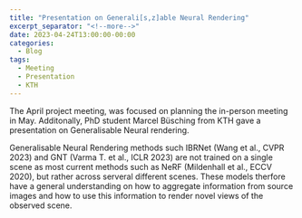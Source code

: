 ```yaml
---
title: "Presentation on Generali[s,z]able Neural Rendering"
excerpt_separator: "<!--more-->"
date: 2023-04-24T13:00:00-00:00
categories:
  - Blog
tags:
  - Meeting
  - Presentation
  - KTH
---
```

The April project meeting, was focused on planning the in-person meeting in May. Additonally, PhD student Marcel Büsching from KTH gave a presentation on Generalisable Neural rendering.
<!--more-->
Generalisable Neural Rendering methods such IBRNet (Wang et al., CVPR 2023) and GNT (Varma T. et al., ICLR 2023) are not trained on a single scene as most current methods such as NeRF (Mildenhall et al., ECCV 2020), but rather across serveral different scenes.
These models therfore have a general understanding on how to aggregate information from source images and how to use this information to render novel views of the observed scene.